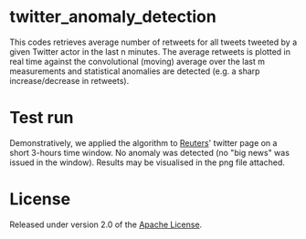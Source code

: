 # twitter_anomaly_detection
This codes retrieves average number of retweets for all tweets tweeted by a given Twitter actor in the last n minutes.
The average retweets is plotted in real time against the convolutional (moving) average over the last m measurements and statistical anomalies are detected (e.g. a sharp increase/decrease in retweets).

# Test run
Demonstratively, we applied the algorithm to [Reuters]' twitter page on a short 3-hours time window. No anomaly was detected (no "big news" was issued in the window). Results may be visualised in the png file attached.

# License
Released under version 2.0 of the [Apache License].

[Apache license]: http://www.apache.org/licenses/LICENSE-2.0
[Reuters]: https://twitter.com/reuters
